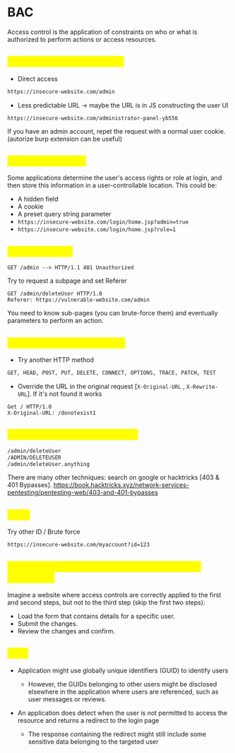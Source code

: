 # BAC

Access control is the application of constraints on who or what is authorized to perform actions or access resources.

## <mark style="color:yellow;">Unprotected functionality</mark>

* Direct access

```markdown
https://insecure-website.com/admin
```

* Less predictable URL -> maybe the URL is in JS constructing the user UI

```
https://insecure-website.com/administrator-panel-yb556
```

If you have an admin account, repet the request with a normal user cookie. (autorize burp extension can be useful)

## <mark style="color:yellow;">Parameter-based</mark>

Some applications determine the user's access rights or role at login, and then store this information in a user-controllable location. This could be:

* A hidden field
* A cookie
* A preset query string parameter
* `https://insecure-website.com/login/home.jsp?admin=true`
* `https://insecure-website.com/login/home.jsp?role=1`

## <mark style="color:yellow;">Referer-based</mark>

```
GET /admin --> HTTP/1.1 401 Unauthorized
```

Try to request a subpage and set Referer

```http
GET /admin/deleteUser HTTP/1.0
Referer: https://vulnerable-website.com/admin 
```

You need to know sub-pages (you can brute-force them) and eventually parameters to perform an action.

## <mark style="color:yellow;">Platform misconfiguration</mark>

* Try another HTTP method

```markdown
GET, HEAD, POST, PUT, DELETE, CONNECT, OPTIONS, TRACE, PATCH, TEST
```

* Override the URL in the original request \[`X-Original-URL` , `X-Rewrite-URL`]. If it's not found it works

```http
Get / HTTP/1.0
X-Original-URL: /donotexist1
```

## <mark style="color:yellow;">URL-matching discrepancies</mark>

```markdown
/admin/deleteUser
/ADMIN/DELETEUSER
/admin/deleteUser.anything
```

There are many other techniques: search on google or hacktricks \[403 & 401 Bypasses]. https://book.hacktricks.xyz/network-services-pentesting/pentesting-web/403-and-401-bypasses

## <mark style="color:yellow;">IDOR</mark>

Try other ID / Brute force

```markdown
https://insecure-website.com/myaccount?id=123
```

## <mark style="color:yellow;">Access control vulnerabilities in multi-step processes</mark>

Imagine a website where access controls are correctly applied to the first and second steps, but not to the third step (skip the first two steps):

* Load the form that contains details for a specific user.
* Submit the changes.
* Review the changes and confirm.

## <mark style="color:yellow;">TIPS</mark>

*   Application might use globally unique identifiers (GUID) to identify users

    * However, the GUIDs belonging to other users might be disclosed elsewhere in the application where users are referenced, such as user messages or reviews.


* An application does detect when the user is not permitted to access the resource and returns a redirect to the login page
  * The response containing the redirect might still include some sensitive data belonging to the targeted user

